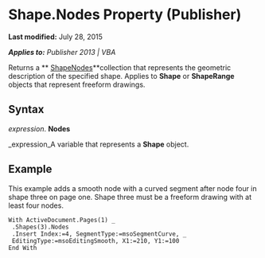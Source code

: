 
# Shape.Nodes Property (Publisher)

 **Last modified:** July 28, 2015

 _**Applies to:** Publisher 2013 | VBA_

Returns a  ** [ShapeNodes](f190a8a8-e03a-e8a2-482a-5e092ff3ed86.md)**collection that represents the geometric description of the specified shape. Applies to  **Shape** or **ShapeRange** objects that represent freeform drawings.


## Syntax

 _expression_. **Nodes**

 _expression_A variable that represents a  **Shape** object.


## Example

This example adds a smooth node with a curved segment after node four in shape three on page one. Shape three must be a freeform drawing with at least four nodes.


```
With ActiveDocument.Pages(1) _ 
 .Shapes(3).Nodes 
 .Insert Index:=4, SegmentType:=msoSegmentCurve, _ 
 EditingType:=msoEditingSmooth, X1:=210, Y1:=100 
End With
```

